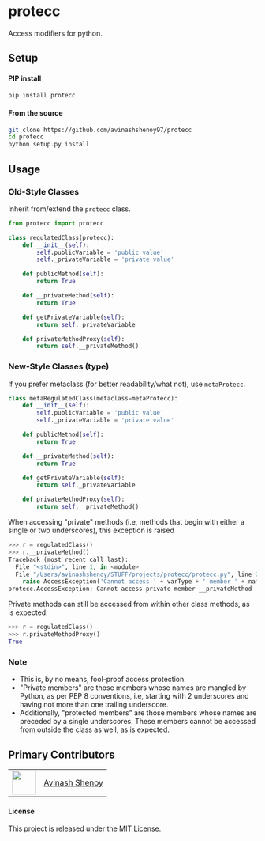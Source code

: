 # protecc
Access modifiers for python.


## Setup

#### PIP install

```bash
pip install protecc
```

#### From the source

```bash
git clone https://github.com/avinashshenoy97/protecc
cd protecc
python setup.py install
```

## Usage

### Old-Style Classes
Inherit from/extend the `protecc` class.

```python
from protecc import protecc

class regulatedClass(protecc):
    def __init__(self):
        self.publicVariable = 'public value'
        self._privateVariable = 'private value'

    def publicMethod(self):
        return True

    def __privateMethod(self):
        return True

    def getPrivateVariable(self):
        return self._privateVariable

    def privateMethodProxy(self):
        return self.__privateMethod()
```

### New-Style Classes (type)
 
If you prefer metaclass (for better readability/what not), use `metaProtecc`.

```python
class metaRegulatedClass(metaclass=metaProtecc):
    def __init__(self):
        self.publicVariable = 'public value'
        self._privateVariable = 'private value'

    def publicMethod(self):
        return True

    def __privateMethod(self):
        return True

    def getPrivateVariable(self):
        return self._privateVariable

    def privateMethodProxy(self):
        return self.__privateMethod()
```

When accessing "private" methods (i.e, methods that begin with either a single or two underscores), this exception is raised

```python
>>> r = regulatedClass()
>>> r.__privateMethod()
Traceback (most recent call last):
  File "<stdin>", line 1, in <module>
  File "/Users/avinashshenoy/STUFF/projects/protecc/protecc.py", line 23, in __protecced_getattribute__
    raise AccessException('Cannot access ' + varType + ' member ' + name) from None
protecc.AccessException: Cannot access private member __privateMethod
```

Private methods can still be accessed from within other class methods, as is expected:

```python
>>> r = regulatedClass()
>>> r.privateMethodProxy()
True
```

### Note

- This is, by no means, fool-proof access protection.
- "Private members" are those members whose names are mangled by Python, as per PEP 8 conventions, i.e, starting with 2 underscores and having not more than one trailing underscore.
- Additionally, "protected members" are those members whose names are preceded by a single underscores. These members cannot be accessed from outside the class as well, as is expected.

## Primary Contributors

| | |
|:-:|:-:|
|<img src="https://github.com/avinashshenoy97.png" width="48">  | [Avinash Shenoy](https://github.com/avinashshenoy97) |

#### License

This project is released under the [MIT License](https://github.com/avinashshenoy97/protecc/blob/master/LICENSE).